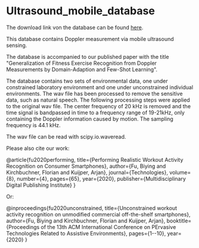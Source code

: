 # Ultrasound_mobile_database

The download link von the database can be found [here](https://cloud-ext.igd.fraunhofer.de/s/i7QNQpbzKYQaBNe).  

This database contains Doppler measurement via mobile ultrasound sensing.

The database is accompanied to our published paper with the title "Generalization of Fitness Exercise Recognition from Doppler Measurements by Domain-Adaption and Few-Shot Learning".

The database contains two sets of environmental data, one under constrained laboratory environment and one under unconstrained individual environments. 
The wav file has been processed to remove the sensitive data, such as natural speech. The following processing steps were applied to the original wav file. 
The center frequency of 20 kHz is removed and the time signal is bandpassed in time to a frequency range of 19-21kHz, only containing the Doppler information caused by motion.
The sampling frequency is 44.1 kHz.

The wav file can be read with scipy.io.waveread.

Please also cite our work:

@article{fu2020performing,
  title={Performing Realistic Workout Activity Recognition on Consumer Smartphones},
  author={Fu, Biying and Kirchbuchner, Florian and Kuijper, Arjan},
  journal={Technologies},
  volume={8},
  number={4},
  pages={65},
  year={2020},
  publisher={Multidisciplinary Digital Publishing Institute}
}

Or:

@inproceedings{fu2020unconstrained,
  title={Unconstrained workout activity recognition on unmodified commercial off-the-shelf smartphones},
  author={Fu, Biying and Kirchbuchner, Florian and Kuijper, Arjan},
  booktitle={Proceedings of the 13th ACM International Conference on PErvasive Technologies Related to Assistive Environments},
  pages={1--10},
  year={2020}
}
